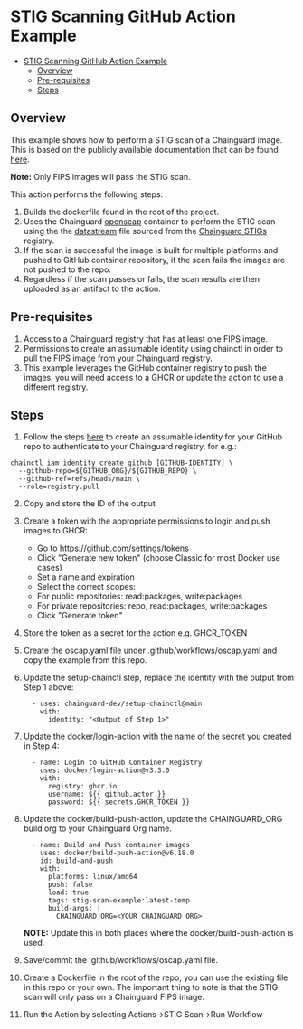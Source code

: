 # STIG Scanning GitHub Action Example
- [STIG Scanning GitHub Action Example](#stig-scanning-github-action-example)
  - [Overview](#overview)
  - [Pre-requisites](#pre-requisites)
  - [Steps](#steps)

## Overview
This example shows how to perform a STIG scan of a Chainguard image.  This is based on the publicly available documentation that can be found [here](https://edu.chainguard.dev/chainguard/chainguard-images/features/image-stigs/).

**Note:** Only FIPS images will pass the STIG scan.

This action performs the following steps:
1. Builds the dockerfile found in the root of the project.
2. Uses the Chainguard [openscap](https://images.chainguard.dev/directory/image/openscap/overview?utm_source=cg-academy&utm_medium=referral&utm_campaign=dev-enablement&utm_content=edu-content-chainguard-chainguard-images-working-with-images-image-stigs) container to perform the STIG scan using the the [datastream](https://raw.githubusercontent.com/chainguard-dev/stigs/main/gpos/xml/scap/ssg/content/ssg-chainguard-gpos-ds.xml) file sourced from the [Chainguard STIGs](https://github.com/chainguard-dev/stigs/tree/main/gpos/xml/scap/ssg/content) registry.
3. If the scan is successful the image is built for multiple platforms and pushed to GitHub container repository, if the scan fails the images are not pushed to the repo.
4. Regardless if the scan passes or fails, the scan results are then uploaded as an artifact to the action.

## Pre-requisites
1. Access to a Chainguard registry that has at least one FIPS image.
2. Permissions to create an assumable identity using chainctl in order to pull the FIPS image from your Chainguard registry.
3. This example leverages the GitHub container registry to push the images, you will need access to a GHCR or update the action to use a different registry.   

## Steps
1. Follow the steps [here](https://edu.chainguard.dev/chainguard/chainguard-registry/authenticating/#authenticating-with-github-actions) to create an assumable identity for your GitHub repo to authenticate to your Chainguard registry, for e.g.:

```
chainctl iam identity create github [GITHUB-IDENTITY] \
  --github-repo=${GITHUB_ORG}/${GITHUB_REPO} \
  --github-ref=refs/heads/main \
  --role=registry.pull
```

2. Copy and store the ID of the output
3. Create a token with the appropriate permissions to login and push images to GHCR:
    - Go to https://github.com/settings/tokens
    - Click "Generate new token" (choose Classic for most Docker use cases)
    - Set a name and expiration
    - Select the correct scopes:
    - For public repositories: read:packages, write:packages
    - For private repositories: repo, read:packages, write:packages
    - Click "Generate token"
4. Store the token as a secret for the action e.g. GHCR_TOKEN 
5. Create the oscap.yaml file under .github/workflows/oscap.yaml and copy the example from this repo.
6. Update the setup-chainctl step, replace the identity with the output from Step 1 above:
    ```
      - uses: chainguard-dev/setup-chainctl@main
        with:
          identity: "<Output of Step 1>" 
    ```
7. Update the docker/login-action with the name of the secret you created in Step 4:
    ```
      - name: Login to GitHub Container Registry
        uses: docker/login-action@v3.3.0
        with:
          registry: ghcr.io
          username: ${{ github.actor }}
          password: ${{ secrets.GHCR_TOKEN }} 
    ```
8. Update the docker/build-push-action, update the CHAINGUARD_ORG build org to your Chainguard Org name.
    ```
      - name: Build and Push container images
        uses: docker/build-push-action@v6.18.0
        id: build-and-push
        with:
          platforms: linux/amd64
          push: false
          load: true
          tags: stig-scan-example:latest-temp
          build-args: |
            CHAINGUARD_ORG=<YOUR CHAINGUARD ORG>  
    ```
    **NOTE:** Update this in both places where the docker/build-push-action is used.

9. Save/commit the .github/workflows/oscap.yaml file.
10. Create a Dockerfile in the root of the repo, you can use the existing file in this repo or your own.  The important thing to note is that the STIG scan will only pass on a Chainguard FIPS image.
11. Run the Action by selecting Actions->STIG Scan->Run Workflow


